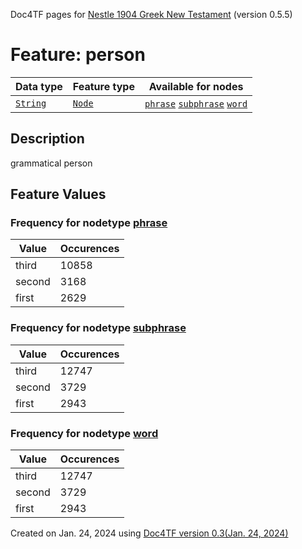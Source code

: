 Doc4TF pages for [Nestle 1904 Greek New Testament](https://github.com/saulocantanhede/tfgreek2/tree/master/tf) (version 0.5.5)
# Feature: person
Data type|Feature type|Available for nodes
---|---|---
[`String`](featurebydatatype.md#string)|[`Node`](featurebytype.md#node)| [`phrase`](featurebynodetype.md#phrase)  [`subphrase`](featurebynodetype.md#subphrase)  [`word`](featurebynodetype.md#word) 
## Description
grammatical person
## Feature Values
### Frequency for nodetype [phrase](featurebynodetype.md#phrase)
Value|Occurences
---|---
third|10858
second|3168
first|2629
### Frequency for nodetype [subphrase](featurebynodetype.md#subphrase)
Value|Occurences
---|---
third|12747
second|3729
first|2943
### Frequency for nodetype [word](featurebynodetype.md#word)
Value|Occurences
---|---
third|12747
second|3729
first|2943
 

Created on Jan. 24, 2024 using [Doc4TF  version 0.3(Jan. 24, 2024)](https://github.com/tonyjurg/Doc4TF) 